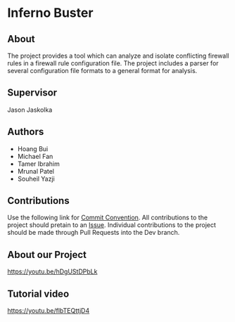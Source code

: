 # Inferno Buster

## About
The project provides a tool which can analyze and isolate conflicting firewall rules in a firewall rule configuration file. The project includes a parser for several configuration file formats to a general format for analysis. 

## Supervisor
Jason Jaskolka

## Authors
- Hoang Bui
- Michael Fan
- Tamer Ibrahim
- Mrunal Patel
- Souheil Yazji

## Contributions
Use the following link for [Commit Convention](https://www.conventionalcommits.org/en/v1.0.0/). All contributions to the project should pretain to an [Issue](https://github.com/mpfan/InfernoBuster/issues). Individual contributions to the project should be made through Pull Requests into the Dev branch.

## About our Project
https://youtu.be/hDgUStDPbLk


## Tutorial video
https://youtu.be/flbTEQttjD4
